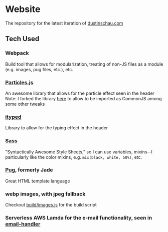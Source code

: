 # Website

The repository for the latest iteration of [dustinschau.com][dustinschau]

## Tech Used

### Webpack

Build tool that allows for modularization, treating of non-JS files as a module (e.g. images, pug files, etc.), etc.

### [Particles.js][particlesjs]

An awesome library that allows for the particle effect seen in the header
Note: I forked the library [here][particlesjsfork] to allow to be imported as CommonJS among some other tweaks

### [ityped][ityped]

Library to allow for the typing effect in the header

### [Sass][sass]

"Syntactically Awesome Style Sheets," so I can use variables, mixins--I particularly like the color mixins, e.g. `mix(black, white, 50%)`, etc.

### [Pug][pug], formerly  Jade

Great HTML template language

### webp images, with jpeg fallback

Checkout [build/images.js](./build/images.js) for the build script

### Serverless AWS Lamda for the e-mail functionality, seen in [email-handler][emailhandler]

[dustinschau]: https://dustinschau.com
[particlesjs]: https://github.com/VincentGarreau/particles.js/
[particlesjsfork]: https://github.com/dschau/particles.js/
[ityped]: https://github.com/luisvinicius167/ityped
[sass]: http://sass-lang.com/
[pug]: https://pugjs.org/
[emailhandler]: https://github.com/DSchau/email-handler
